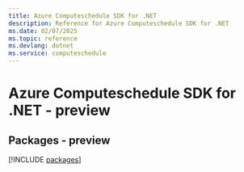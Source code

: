 ```yaml
---
title: Azure Computeschedule SDK for .NET
description: Reference for Azure Computeschedule SDK for .NET
ms.date: 02/07/2025
ms.topic: reference
ms.devlang: dotnet
ms.service: computeschedule
---
```

# Azure Computeschedule SDK for .NET - preview
## Packages - preview
[!INCLUDE [packages](computeschedule-index.md)]